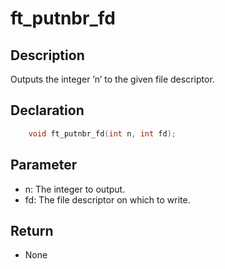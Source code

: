 # ft_putnbr_fd

## Description
Outputs the integer ’n’ to the given file descriptor.

## Declaration 
```c
	void ft_putnbr_fd(int n, int fd);
```

## Parameter 
- n: The integer to output. 
- fd: The file descriptor on which to write.

## Return 
- None